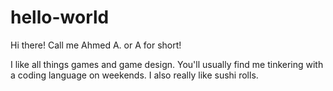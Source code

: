 # hello-world

Hi there! Call me Ahmed A. or A for short!

I like all things games and game design.
You'll usually find me tinkering with a coding language on weekends.
I also really like sushi rolls.
